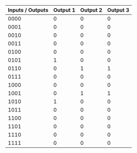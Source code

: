 | Inputs / Outputs | Output 1 | Output 2 | Output 3 |
|------------------|----------|----------|----------|
| 0000             |    0     |    0     |    0     |
| 0001             |    0     |    0     |    0     |
| 0010             |    0     |    0     |    0     |
| 0011             |    0     |    0     |    0     |
| 0100             |    0     |    0     |    0     |
| 0101             |    1     |    0     |    0     |
| 0110             |    0     |    1     |    1     |
| 0111             |    0     |    0     |    0     |
| 1000             |    0     |    0     |    0     |
| 1001             |    0     |    1     |    1     |
| 1010             |    1     |    0     |    0     |
| 1011             |    0     |    0     |    0     |
| 1100             |    0     |    0     |    0     |
| 1101             |    0     |    0     |    0     |
| 1110             |    0     |    0     |    0     |
| 1111             |    0     |    0     |    0     |

